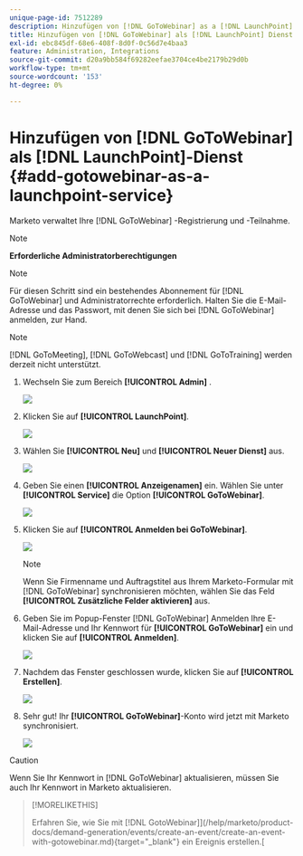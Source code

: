 ```yaml
---
unique-page-id: 7512289
description: Hinzufügen von [!DNL GoToWebinar] as a [!DNL LaunchPoint] service - Marketo Docs - Produktdokumentation
title: Hinzufügen von [!DNL GoToWebinar] als [!DNL LaunchPoint] Dienst
exl-id: ebc845df-68e6-408f-8d0f-0c56d7e4baa3
feature: Administration, Integrations
source-git-commit: d20a9bb584f69282eefae3704ce4be2179b29d0b
workflow-type: tm+mt
source-wordcount: '153'
ht-degree: 0%

---
```


# Hinzufügen von [!DNL GoToWebinar] als [!DNL LaunchPoint]-Dienst {#add-gotowebinar-as-a-launchpoint-service}

Marketo verwaltet Ihre [!DNL GoToWebinar] -Registrierung und -Teilnahme.

>[!NOTE]
>
>**Erforderliche Administratorberechtigungen**

>[!NOTE]
>
>Für diesen Schritt sind ein bestehendes Abonnement für [!DNL GoToWebinar] und Administratorrechte erforderlich. Halten Sie die E-Mail-Adresse und das Passwort, mit denen Sie sich bei [!DNL GoToWebinar] anmelden, zur Hand.

>[!NOTE]
>
>[!DNL GoToMeeting], [!DNL GoToWebcast] und [!DNL GoToTraining] werden derzeit nicht unterstützt.

1. Wechseln Sie zum Bereich **[!UICONTROL Admin]** .

   ![](assets/add-gotowebinar-as-a-launchpoint-service-1.png)

1. Klicken Sie auf **[!UICONTROL LaunchPoint]**.

   ![](assets/add-gotowebinar-as-a-launchpoint-service-2.png)

1. Wählen Sie **[!UICONTROL Neu]** und **[!UICONTROL Neuer Dienst]** aus.

   ![](assets/add-gotowebinar-as-a-launchpoint-service-3.png)

1. Geben Sie einen **[!UICONTROL Anzeigenamen]** ein. Wählen Sie unter **[!UICONTROL Service]** die Option **[!UICONTROL GoToWebinar]**.

   ![](assets/add-gotowebinar-as-a-launchpoint-service-4.png)

1. Klicken Sie auf **[!UICONTROL Anmelden bei GoToWebinar]**.

   ![](assets/add-gotowebinar-as-a-launchpoint-service-5.png)

   >[!NOTE]
   >
   >Wenn Sie Firmenname und Auftragstitel aus Ihrem Marketo-Formular mit [!DNL GoToWebinar] synchronisieren möchten, wählen Sie das Feld **[!UICONTROL Zusätzliche Felder aktivieren]** aus.

1. Geben Sie im Popup-Fenster [!DNL GoToWebinar] Anmelden Ihre E-Mail-Adresse und Ihr Kennwort für **[!UICONTROL GoToWebinar]** ein und klicken Sie auf **[!UICONTROL Anmelden]**.

   ![](assets/add-gotowebinar-as-a-launchpoint-service-6.png)

1. Nachdem das Fenster geschlossen wurde, klicken Sie auf **[!UICONTROL Erstellen]**.

   ![](assets/add-gotowebinar-as-a-launchpoint-service-7.png)

1. Sehr gut! Ihr **[!UICONTROL GoToWebinar]**-Konto wird jetzt mit Marketo synchronisiert.

   ![](assets/add-gotowebinar-as-a-launchpoint-service-8.png)

>[!CAUTION]
>
>Wenn Sie Ihr Kennwort in [!DNL GoToWebinar] aktualisieren, müssen Sie auch Ihr Kennwort in Marketo aktualisieren.

>[!MORELIKETHIS]
>
>Erfahren Sie, wie Sie mit  [!DNL GotoWebinar]](/help/marketo/product-docs/demand-generation/events/create-an-event/create-an-event-with-gotowebinar.md){target="_blank"} ein Ereignis erstellen.[
